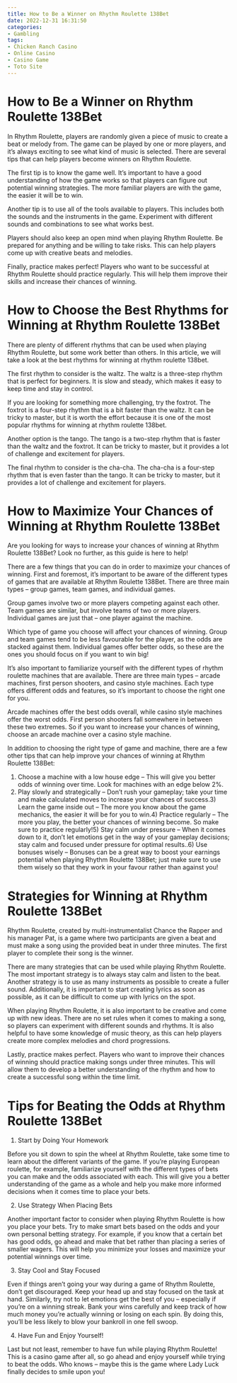 ```yaml
---
title: How to Be a Winner on Rhythm Roulette 138Bet
date: 2022-12-31 16:31:50
categories:
- Gambling
tags:
- Chicken Ranch Casino
- Online Casino
- Casino Game
- Toto Site
---
```



#  How to Be a Winner on Rhythm Roulette 138Bet

In Rhythm Roulette, players are randomly given a piece of music to create a beat or melody from. The game can be played by one or more players, and it’s always exciting to see what kind of music is selected. There are several tips that can help players become winners on Rhythm Roulette.

The first tip is to know the game well. It’s important to have a good understanding of how the game works so that players can figure out potential winning strategies. The more familiar players are with the game, the easier it will be to win.

Another tip is to use all of the tools available to players. This includes both the sounds and the instruments in the game. Experiment with different sounds and combinations to see what works best.

Players should also keep an open mind when playing Rhythm Roulette. Be prepared for anything and be willing to take risks. This can help players come up with creative beats and melodies.

Finally, practice makes perfect! Players who want to be successful at Rhythm Roulette should practice regularly. This will help them improve their skills and increase their chances of winning.

#  How to Choose the Best Rhythms for Winning at Rhythm Roulette 138Bet

There are plenty of different rhythms that can be used when playing Rhythm Roulette, but some work better than others. In this article, we will take a look at the best rhythms for winning at rhythm roulette 138bet.

The first rhythm to consider is the waltz. The waltz is a three-step rhythm that is perfect for beginners. It is slow and steady, which makes it easy to keep time and stay in control.

If you are looking for something more challenging, try the foxtrot. The foxtrot is a four-step rhythm that is a bit faster than the waltz. It can be tricky to master, but it is worth the effort because it is one of the most popular rhythms for winning at rhythm roulette 138bet.

Another option is the tango. The tango is a two-step rhythm that is faster than the waltz and the foxtrot. It can be tricky to master, but it provides a lot of challenge and excitement for players.

The final rhythm to consider is the cha-cha. The cha-cha is a four-step rhythm that is even faster than the tango. It can be tricky to master, but it provides a lot of challenge and excitement for players.

#  How to Maximize Your Chances of Winning at Rhythm Roulette 138Bet

Are you looking for ways to increase your chances of winning at Rhythm Roulette 138Bet? Look no further, as this guide is here to help!

There are a few things that you can do in order to maximize your chances of winning. First and foremost, it’s important to be aware of the different types of games that are available at Rhythm Roulette 138Bet. There are three main types – group games, team games, and individual games.

Group games involve two or more players competing against each other. Team games are similar, but involve teams of two or more players. Individual games are just that – one player against the machine.

Which type of game you choose will affect your chances of winning. Group and team games tend to be less favourable for the player, as the odds are stacked against them. Individual games offer better odds, so these are the ones you should focus on if you want to win big!

It’s also important to familiarize yourself with the different types of rhythm roulette machines that are available. There are three main types – arcade machines, first person shooters, and casino style machines. Each type offers different odds and features, so it’s important to choose the right one for you.

Arcade machines offer the best odds overall, while casino style machines offer the worst odds. First person shooters fall somewhere in between these two extremes. So if you want to increase your chances of winning, choose an arcade machine over a casino style machine.

In addition to choosing the right type of game and machine, there are a few other tips that can help improve your chances of winning at Rhythm Roulette 138Bet:

1) Choose a machine with a low house edge – This will give you better odds of winning over time. Look for machines with an edge below 2%.
2) Play slowly and strategically – Don’t rush your gameplay; take your time and make calculated moves to increase your chances of success.3) Learn the game inside out – The more you know about the game mechanics, the easier it will be for you to win.4) Practice regularly – The more you play, the better your chances of winning become. So make sure to practice regularly!5) Stay calm under pressure – When it comes down to it, don’t let emotions get in the way of your gameplay decisions; stay calm and focused under pressure for optimal results..6) Use bonuses wisely – Bonuses can be a great way to boost your earnings potential when playing Rhythm Roulette 138Bet; just make sure to use them wisely so that they work in your favour rather than against you!

#  Strategies for Winning at Rhythm Roulette 138Bet
 Rhythm Roulette, created by multi-instrumentalist Chance the Rapper and his manager Pat, is a game where two participants are given a beat and must make a song using the provided beat in under three minutes. The first player to complete their song is the winner.

There are many strategies that can be used while playing Rhythm Roulette. The most important strategy is to always stay calm and listen to the beat. Another strategy is to use as many instruments as possible to create a fuller sound. Additionally, it is important to start creating lyrics as soon as possible, as it can be difficult to come up with lyrics on the spot.

When playing Rhythm Roulette, it is also important to be creative and come up with new ideas. There are no set rules when it comes to making a song, so players can experiment with different sounds and rhythms. It is also helpful to have some knowledge of music theory, as this can help players create more complex melodies and chord progressions.

Lastly, practice makes perfect. Players who want to improve their chances of winning should practice making songs under three minutes. This will allow them to develop a better understanding of the rhythm and how to create a successful song within the time limit.

#  Tips for Beating the Odds at Rhythm Roulette 138Bet

1. Start by Doing Your Homework

Before you sit down to spin the wheel at Rhythm Roulette, take some time to learn about the different variants of the game. If you’re playing European roulette, for example, familiarize yourself with the different types of bets you can make and the odds associated with each. This will give you a better understanding of the game as a whole and help you make more informed decisions when it comes time to place your bets.

2. Use Strategy When Placing Bets

Another important factor to consider when playing Rhythm Roulette is how you place your bets. Try to make smart bets based on the odds and your own personal betting strategy. For example, if you know that a certain bet has good odds, go ahead and make that bet rather than placing a series of smaller wagers. This will help you minimize your losses and maximize your potential winnings over time.

3. Stay Cool and Stay Focused

Even if things aren’t going your way during a game of Rhythm Roulette, don’t get discouraged. Keep your head up and stay focused on the task at hand. Similarly, try not to let emotions get the best of you – especially if you’re on a winning streak. Bank your wins carefully and keep track of how much money you’re actually winning or losing on each spin. By doing this, you’ll be less likely to blow your bankroll in one fell swoop.

4. Have Fun and Enjoy Yourself!

Last but not least, remember to have fun while playing Rhythm Roulette! This is a casino game after all, so go ahead and enjoy yourself while trying to beat the odds. Who knows – maybe this is the game where Lady Luck finally decides to smile upon you!